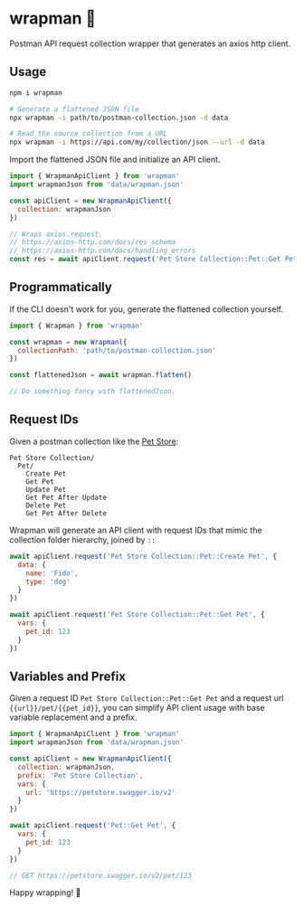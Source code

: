 # wrapman 🎁

Postman API request collection wrapper that generates an axios http client.

## Usage

```sh
npm i wrapman

# Generate a flattened JSON file
npx wrapman -i path/to/postman-collection.json -d data

# Read the source collection from a URL
npx wrapman -i https://api.com/my/collection/json --url -d data
```

Import the flattened JSON file and initialize an API client.

```js
import { WrapmanApiClient } from 'wrapman'
import wrapmanJson from 'data/wrapman.json'

const apiClient = new WrapmanApiClient({
  collection: wrapmanJson
})

// Wraps axios.request.
// https://axios-http.com/docs/res_schema
// https://axios-http.com/docs/handling_errors
const res = await apiClient.request('Pet Store Collection::Pet::Get Pet')
```

## Programmatically

If the CLI doesn't work for you, generate the flattened collection yourself.

```js
import { Wrapman } from 'wrapman'

const wrapman = new Wrapman({
  collectionPath: 'path/to/postman-collection.json'
})

const flattenedJson = await wrapman.flatten()

// Do something fancy with flattenedJson.
```

## Request IDs

Given a postman collection like the [Pet Store](https://www.postman.com/schude/workspace/petstore/collection/14574125-2e916d97-e26f-42d5-a20d-4b34b25498f8):

```
Pet Store Collection/
  Pet/
    Create Pet
    Get Pet
    Update Pet
    Get Pet After Update
    Delete Pet
    Get Pet After Delete
```

Wrapman will generate an API client with request IDs that mimic the collection folder hierarchy, joined by `::`

```js
await apiClient.request('Pet Store Collection::Pet::Create Pet', {
  data: {
    name: 'Fido',
    type: 'dog'
  }
})

await apiClient.request('Pet Store Collection::Pet::Get Pet', {
  vars: {
    pet_id: 123
  }
})
```

## Variables and Prefix

Given a request ID `Pet Store Collection::Pet::Get Pet` and a request url `{{url}}/pet/{{pet_id}}`,
you can simplify API client usage with base variable replacement and a prefix.

```js
import { WrapmanApiClient } from 'wrapman'
import wrapmanJson from 'data/wrapman.json'

const apiClient = new WrapmanApiClient({
  collection: wrapmanJson,
  prefix: 'Pet Store Collection',
  vars: {
    url: 'https://petstore.swagger.io/v2'
  }
})

await apiClient.request('Pet::Get Pet', {
  vars: {
    pet_id: 123
  }
})

// GET https://petstore.swagger.io/v2/pet/123
```

Happy wrapping! 🌯
